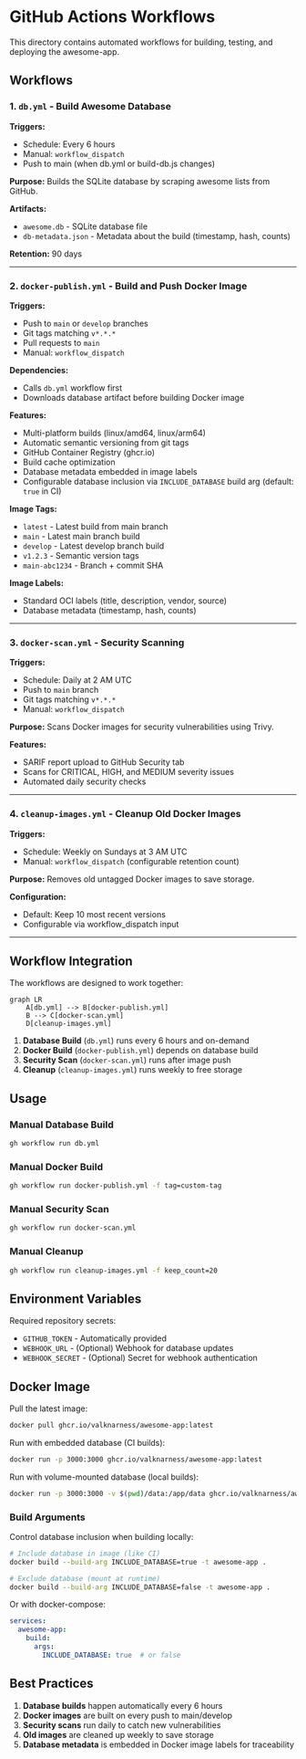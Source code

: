 # GitHub Actions Workflows

This directory contains automated workflows for building, testing, and deploying the awesome-app.

## Workflows

### 1. `db.yml` - Build Awesome Database

**Triggers:**
- Schedule: Every 6 hours
- Manual: `workflow_dispatch`
- Push to main (when db.yml or build-db.js changes)

**Purpose:**
Builds the SQLite database by scraping awesome lists from GitHub.

**Artifacts:**
- `awesome.db` - SQLite database file
- `db-metadata.json` - Metadata about the build (timestamp, hash, counts)

**Retention:** 90 days

---

### 2. `docker-publish.yml` - Build and Push Docker Image

**Triggers:**
- Push to `main` or `develop` branches
- Git tags matching `v*.*.*`
- Pull requests to `main`
- Manual: `workflow_dispatch`

**Dependencies:**
- Calls `db.yml` workflow first
- Downloads database artifact before building Docker image

**Features:**
- Multi-platform builds (linux/amd64, linux/arm64)
- Automatic semantic versioning from git tags
- GitHub Container Registry (ghcr.io)
- Build cache optimization
- Database metadata embedded in image labels
- Configurable database inclusion via `INCLUDE_DATABASE` build arg (default: `true` in CI)

**Image Tags:**
- `latest` - Latest build from main branch
- `main` - Latest main branch build
- `develop` - Latest develop branch build
- `v1.2.3` - Semantic version tags
- `main-abc1234` - Branch + commit SHA

**Image Labels:**
- Standard OCI labels (title, description, vendor, source)
- Database metadata (timestamp, hash, counts)

---

### 3. `docker-scan.yml` - Security Scanning

**Triggers:**
- Schedule: Daily at 2 AM UTC
- Push to `main` branch
- Git tags matching `v*.*.*`
- Manual: `workflow_dispatch`

**Purpose:**
Scans Docker images for security vulnerabilities using Trivy.

**Features:**
- SARIF report upload to GitHub Security tab
- Scans for CRITICAL, HIGH, and MEDIUM severity issues
- Automated daily security checks

---

### 4. `cleanup-images.yml` - Cleanup Old Docker Images

**Triggers:**
- Schedule: Weekly on Sundays at 3 AM UTC
- Manual: `workflow_dispatch` (configurable retention count)

**Purpose:**
Removes old untagged Docker images to save storage.

**Configuration:**
- Default: Keep 10 most recent versions
- Configurable via workflow_dispatch input

---

## Workflow Integration

The workflows are designed to work together:

```mermaid
graph LR
    A[db.yml] --> B[docker-publish.yml]
    B --> C[docker-scan.yml]
    D[cleanup-images.yml]
```

1. **Database Build** (`db.yml`) runs every 6 hours and on-demand
2. **Docker Build** (`docker-publish.yml`) depends on database build
3. **Security Scan** (`docker-scan.yml`) runs after image push
4. **Cleanup** (`cleanup-images.yml`) runs weekly to free storage

## Usage

### Manual Database Build

```bash
gh workflow run db.yml
```

### Manual Docker Build

```bash
gh workflow run docker-publish.yml -f tag=custom-tag
```

### Manual Security Scan

```bash
gh workflow run docker-scan.yml
```

### Manual Cleanup

```bash
gh workflow run cleanup-images.yml -f keep_count=20
```

## Environment Variables

Required repository secrets:
- `GITHUB_TOKEN` - Automatically provided
- `WEBHOOK_URL` - (Optional) Webhook for database updates
- `WEBHOOK_SECRET` - (Optional) Secret for webhook authentication

## Docker Image

Pull the latest image:

```bash
docker pull ghcr.io/valknarness/awesome-app:latest
```

Run with embedded database (CI builds):

```bash
docker run -p 3000:3000 ghcr.io/valknarness/awesome-app:latest
```

Run with volume-mounted database (local builds):

```bash
docker run -p 3000:3000 -v $(pwd)/data:/app/data ghcr.io/valknarness/awesome-app:latest
```

### Build Arguments

Control database inclusion when building locally:

```bash
# Include database in image (like CI)
docker build --build-arg INCLUDE_DATABASE=true -t awesome-app .

# Exclude database (mount at runtime)
docker build --build-arg INCLUDE_DATABASE=false -t awesome-app .
```

Or with docker-compose:

```yaml
services:
  awesome-app:
    build:
      args:
        INCLUDE_DATABASE: true  # or false
```

## Best Practices

1. **Database builds** happen automatically every 6 hours
2. **Docker images** are built on every push to main/develop
3. **Security scans** run daily to catch new vulnerabilities
4. **Old images** are cleaned up weekly to save storage
5. **Database metadata** is embedded in Docker image labels for traceability
